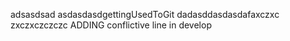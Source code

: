 adsasdsad
asdasdasdgettingUsedToGit
dadasddasdasdafaxczxc
zxczxczczczc
ADDING conflictive line in develop